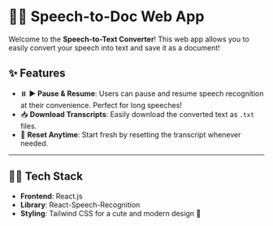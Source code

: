 # 🎤📝 **Speech-to-Doc Web App** 

Welcome to the **Speech-to-Text Converter**! This web app allows you to easily convert your speech into text and save it as a document!

## ✨ **Features**

- ⏸️ ▶️ **Pause & Resume**: Users can pause and resume speech recognition at their convenience. Perfect for long speeches!
- 📥 **Download Transcripts**: Easily download the converted text as `.txt` files.
- 🔄 **Reset Anytime**: Start fresh by resetting the transcript whenever needed.


---

## 🧑‍💻 **Tech Stack** 

- **Frontend**: React.js
- **Library**: React-Speech-Recognition
- **Styling**: Tailwind CSS for a cute and modern design 🦄
